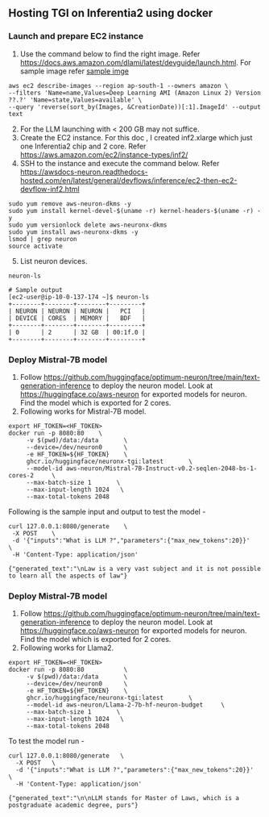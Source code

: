 ## Hosting TGI on Inferentia2 using docker
### Launch and prepare EC2 instance
1. Use the command below to find the right image. Refer https://docs.aws.amazon.com/dlami/latest/devguide/launch.html. 
For sample image refer [sample imge](image.json)
```
aws ec2 describe-images --region ap-south-1 --owners amazon \
--filters 'Name=name,Values=Deep Learning AMI (Amazon Linux 2) Version ??.?' 'Name=state,Values=available' \
--query 'reverse(sort_by(Images, &CreationDate))[:1].ImageId' --output text
```
2. For the LLM launching with < 200 GB may not suffice. 
3. Create the EC2 instance. For this doc , I created inf2.xlarge which just one Inferentia2 chip and 2 core. Refer https://aws.amazon.com/ec2/instance-types/inf2/ 
4. SSH to the instance and execute the command below. Refer https://awsdocs-neuron.readthedocs-hosted.com/en/latest/general/devflows/inference/ec2-then-ec2-devflow-inf2.html
```shell
sudo yum remove aws-neuron-dkms -y
sudo yum install kernel-devel-$(uname -r) kernel-headers-$(uname -r) -y
sudo yum versionlock delete aws-neuronx-dkms
sudo yum install aws-neuronx-dkms -y
lsmod | grep neuron
source activate
```
5. List neuron devices. 
```shell
neuron-ls
```
```shell
# Sample output
[ec2-user@ip-10-0-137-174 ~]$ neuron-ls
+--------+--------+--------+---------+
| NEURON | NEURON | NEURON |   PCI   |
| DEVICE | CORES  | MEMORY |   BDF   |
+--------+--------+--------+---------+
| 0      | 2      | 32 GB  | 00:1f.0 |
+--------+--------+--------+---------+
```
### Deploy Mistral-7B model
1. Follow https://github.com/huggingface/optimum-neuron/tree/main/text-generation-inference to deploy the neuron model. Look at https://huggingface.co/aws-neuron for exported models for neuron. Find the model which is exported for 2 cores. 
2. Following works for Mistral-7B model. 
```shell
export HF_TOKEN=<HF_TOKEN>
docker run -p 8080:80    \
     -v $(pwd)/data:/data       \
     --device=/dev/neuron0      \
     -e HF_TOKEN=${HF_TOKEN}    \
     ghcr.io/huggingface/neuronx-tgi:latest       \
     --model-id aws-neuron/Mistral-7B-Instruct-v0.2-seqlen-2048-bs-1-cores-2     \
     --max-batch-size 1       \
     --max-input-length 1024   \
     --max-total-tokens 2048
```
Following is the sample input and output to test the model -  
```shell
curl 127.0.0.1:8080/generate    \
 -X POST    \
 -d '{"inputs":"What is LLM ?","parameters":{"max_new_tokens":20}}'    \
 -H 'Content-Type: application/json'

{"generated_text":"\nLaw is a very vast subject and it is not possible to learn all the aspects of law"}

```
### Deploy Mistral-7B model
1. Follow https://github.com/huggingface/optimum-neuron/tree/main/text-generation-inference to deploy the neuron model. Look at https://huggingface.co/aws-neuron for exported models for neuron. Find the model which is exported for 2 cores.
2. Following works for Llama2.
```shell
export HF_TOKEN=<HF_TOKEN>
docker run -p 8080:80           \
     -v $(pwd)/data:/data       \
     --device=/dev/neuron0      \
     -e HF_TOKEN=${HF_TOKEN}    \
     ghcr.io/huggingface/neuronx-tgi:latest       \
     --model-id aws-neuron/Llama-2-7b-hf-neuron-budget     \
     --max-batch-size 1       \
     --max-input-length 1024   \
     --max-total-tokens 2048   
```
To test the model run -
```shell
curl 127.0.0.1:8080/generate   \
  -X POST   \
  -d '{"inputs":"What is LLM ?","parameters":{"max_new_tokens":20}}'   \
  -H 'Content-Type: application/json'

{"generated_text":"\n\nLLM stands for Master of Laws, which is a postgraduate academic degree, purs"}
```

